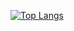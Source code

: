 [![Top Langs](https://github-readme-stats.vercel.app/api/top-langs/?username=3chome&layout=compact)](https://github.com/anuraghazra/github-readme-stats)
<!--### Hi there 👋

**3chome/3chome** is a ✨ _special_ ✨ repository because its `README.md` (this file) appears on your GitHub profile.

Here are some ideas to get you started:

- 🔭 I’m currently working on ...
- 🌱 I’m currently learning ...
- 👯 I’m looking to collaborate on ...
- 🤔 I’m looking for help with ...
- 💬 Ask me about ...
- 📫 How to reach me: ...
- 😄 Pronouns: ...
- ⚡ Fun fact: ...
-->
